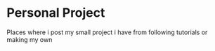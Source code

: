 # Personal Project

Places where i post my small project i have from following tutorials or making my own
